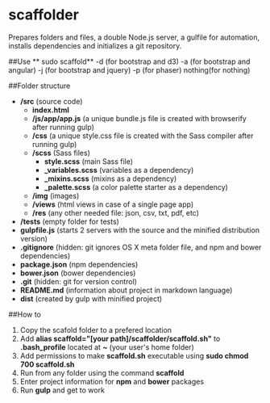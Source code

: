 # scaffolder

Prepares folders and files, a double Node.js server, a gulfile for automation, installs dependencies and initializes a git repository.

##Use
** sudo scaffold**
-d (for bootstrap and d3)
-a (for bootstrap and angular) 
-j (for bootstrap and jquery) 
-p (for phaser)
nothing(for nothing)



##Folder structure

+ **/src** (source code)
	+ **index.html**
	+ **/js/app/app.js** (a unique bundle.js file is created with browserify after running gulp)
	+ **/css** (a unique style.css file is created with the Sass compiler after running gulp)
	+ **/scss** (Sass files)
		+ **style.scss** (main Sass file)
		+ **_variables.scss** (variables as a dependency)
		+ **_mixins.scss** (mixins as a dependency)
		+ **_palette.scss** (a color palette starter as a dependency)
	+ **/img** (images)
	+ **/views** (html views in case of a single page app)
	+ **/res** (any other needed file: json, csv, txt, pdf, etc)
+ **/tests** (empty folder for tests)
+ **gulpfile.js** (starts 2 servers with the source and the minified distribution version)
+ **.gitignore** (hidden: git ignores OS X meta folder file, and npm and bower dependencies)
+ **package.json** (npm dependencies)
+ **bower.json** (bower dependencies)
+ **.git** (hidden: git for version control)
+ **README.md** (information about project in markdown language)
+ **dist** (created by gulp with minified project)

##How to
1. Copy the scafold folder to a prefered location
2. Add **alias scaffold="[your path]/scaffolder/scaffold.sh"** to **.bash_profile** located at **~** (your user's home folder)
3. Add permissions to make **scaffold.sh** executable using **sudo chmod 700 scaffold.sh**
4. Run from any folder using the command **scaffold**
5. Enter project information for **npm** and **bower** packages
6. Run **gulp** and get to work
